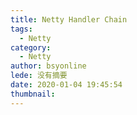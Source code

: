```yaml
---
title: Netty Handler Chain
tags:
  - Netty
category:
  - Netty
author: bsyonline
lede: 没有摘要
date: 2020-01-04 19:45:54
thumbnail:
---
```


